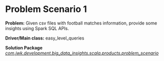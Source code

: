 # Problem Scenario 1

__Problem:__ Given csv files with football matches information, provide some insights using Spark SQL APIs. 
    
__Driver/Main class:__ easy_level_queries

__Solution Package__ *[com.jwk.development.big_data_insights.scala.products.problem_scenario](https://github.com/jwkimani/big-data-insights-scala/tree/master/src/main/scala/com/jwk/development/big_data_insights/scala/products/problem_scenario)*
